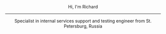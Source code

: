 <!DOCTYPE html>
<html>
<div id='header' align="center">
    <b1>Hi, I'm Richard</b1>
    <hr>
    <b3>Specialist in internal services support and testing engineer from St. Petersburg, Russia</b3>
</div>
</html>
